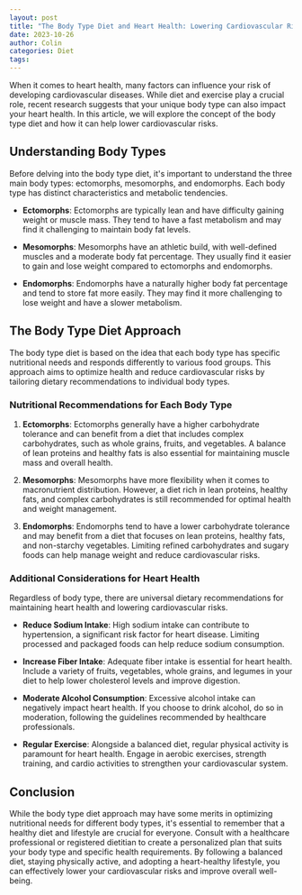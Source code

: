 ```yaml
---
layout: post
title: "The Body Type Diet and Heart Health: Lowering Cardiovascular Risks"
date: 2023-10-26
author: Colin
categories: Diet
tags: 
---
```


When it comes to heart health, many factors can influence your risk of developing cardiovascular diseases. While diet and exercise play a crucial role, recent research suggests that your unique body type can also impact your heart health. In this article, we will explore the concept of the body type diet and how it can help lower cardiovascular risks.

## Understanding Body Types

Before delving into the body type diet, it's important to understand the three main body types: ectomorphs, mesomorphs, and endomorphs. Each body type has distinct characteristics and metabolic tendencies.

- **Ectomorphs**: Ectomorphs are typically lean and have difficulty gaining weight or muscle mass. They tend to have a fast metabolism and may find it challenging to maintain body fat levels.

- **Mesomorphs**: Mesomorphs have an athletic build, with well-defined muscles and a moderate body fat percentage. They usually find it easier to gain and lose weight compared to ectomorphs and endomorphs.

- **Endomorphs**: Endomorphs have a naturally higher body fat percentage and tend to store fat more easily. They may find it more challenging to lose weight and have a slower metabolism.

## The Body Type Diet Approach

The body type diet is based on the idea that each body type has specific nutritional needs and responds differently to various food groups. This approach aims to optimize health and reduce cardiovascular risks by tailoring dietary recommendations to individual body types.

### Nutritional Recommendations for Each Body Type

1. **Ectomorphs**: Ectomorphs generally have a higher carbohydrate tolerance and can benefit from a diet that includes complex carbohydrates, such as whole grains, fruits, and vegetables. A balance of lean proteins and healthy fats is also essential for maintaining muscle mass and overall health.

2. **Mesomorphs**: Mesomorphs have more flexibility when it comes to macronutrient distribution. However, a diet rich in lean proteins, healthy fats, and complex carbohydrates is still recommended for optimal health and weight management.

3. **Endomorphs**: Endomorphs tend to have a lower carbohydrate tolerance and may benefit from a diet that focuses on lean proteins, healthy fats, and non-starchy vegetables. Limiting refined carbohydrates and sugary foods can help manage weight and reduce cardiovascular risks.

### Additional Considerations for Heart Health

Regardless of body type, there are universal dietary recommendations for maintaining heart health and lowering cardiovascular risks.

- **Reduce Sodium Intake**: High sodium intake can contribute to hypertension, a significant risk factor for heart disease. Limiting processed and packaged foods can help reduce sodium consumption.

- **Increase Fiber Intake**: Adequate fiber intake is essential for heart health. Include a variety of fruits, vegetables, whole grains, and legumes in your diet to help lower cholesterol levels and improve digestion.

- **Moderate Alcohol Consumption**: Excessive alcohol intake can negatively impact heart health. If you choose to drink alcohol, do so in moderation, following the guidelines recommended by healthcare professionals.

- **Regular Exercise**: Alongside a balanced diet, regular physical activity is paramount for heart health. Engage in aerobic exercises, strength training, and cardio activities to strengthen your cardiovascular system.

## Conclusion

While the body type diet approach may have some merits in optimizing nutritional needs for different body types, it's essential to remember that a healthy diet and lifestyle are crucial for everyone. Consult with a healthcare professional or registered dietitian to create a personalized plan that suits your body type and specific health requirements. By following a balanced diet, staying physically active, and adopting a heart-healthy lifestyle, you can effectively lower your cardiovascular risks and improve overall well-being.
